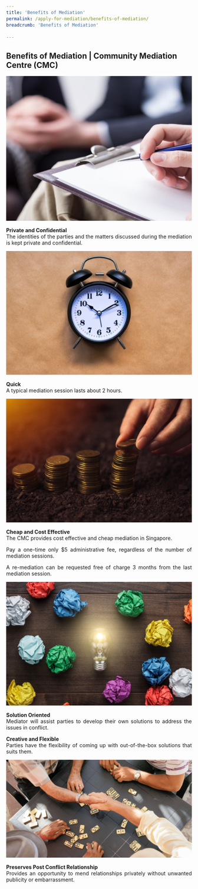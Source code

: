 ```yaml
---
title: 'Benefits of Mediation'
permalink: /apply-for-mediation/benefits-of-mediation/
breadcrumb: 'Benefits of Mediation'

---
```



## Benefits of Mediation | Community Mediation Centre (CMC)

<div class="image"><img src="/images/1525057853270.png" title="Benefits of Mediation 1" alt="Benefits of Mediation 1" style="width: 600px"></div>

<p style="text-align: justify"><b>Private and Confidential</b><br>
The identities of the parties and the matters discussed during the mediation is kept private and confidential.</p>

<div class="image"><img src="/images/1503990395999.jpg" title="Benefits of Mediation 2" alt="Benefits of Mediation 2" style="width: 600px"></div>

<p style="text-align: justify"><b>Quick</b><br>
A typical mediation session lasts about 2 hours.</p>

<div class="image"><img src="/images/1503990421802.png" title="Benefits of Mediation 3" alt="Benefits of Mediation 3" style="width: 600px"></div>

<p style="text-align: justify"><b>Cheap and Cost Effective</b><br>
The CMC provides cost effective and cheap mediation in Singapore.</p>

<p style="text-align: justify">Pay a one-time only $5 administrative fee, regardless of the number of mediation sessions.</p>

<p style="text-align: justify">A re-mediation can be requested free of charge 3 months from the last mediation session.</p>

<div class="image"><img src="/images/1503990446466.png" title="Benefits of Mediation 4" alt="Benefits of Mediation 4" style="width: 600px"></div>

<p style="text-align: justify"><b>Solution Oriented</b><br>
Mediator will assist parties to develop their own solutions to address the issues in conflict.</p>

<p style="text-align: justify"><b>Creative and Flexible</b><br>
Parties have the flexibility of coming up with out-of-the-box solutions that suits them.</p>

<div class="image"><img src="/images/1503990466123.png" title="Benefits of Mediation 5" alt="Benefits of Mediation 5"  style="width: 600px"></div>

<p style="text-align: justify"><b>Preserves Post Conflict Relationship</b><br>
Provides an opportunity to mend relationships privately without unwanted publicity or embarrassment.</p>